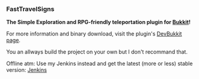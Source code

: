 ### FastTravelSigns ###

**The Simple Exploration and RPG-friendly teleportation plugin for [Bukkit](http://bukkit.org)!**

For more information and binary download, visit the plugin's [DevBukkit page](http://dev.bukkit.org/server-mods/fasttravel/).

You an allways build the project on your own but I don't recommand that.

Offline atm: Use my Jenkins instead and get the latest (more or less) stable version: [Jenkins](http://ci.germanspacebuild.de:8080/job/FastTravelSigns/)